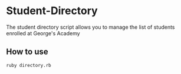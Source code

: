 # Student-Directory

The student directory script allows you to manage the list of students enrolled
at George's Academy

## How to use ##

```shell
ruby directory.rb
```
